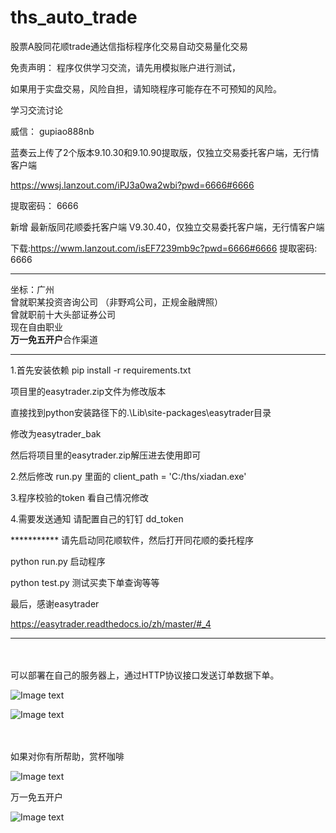 # ths_auto_trade

股票A股同花顺trade通达信指标程序化交易自动交易量化交易 

免责声明： 程序仅供学习交流，请先用模拟账户进行测试，

如果用于实盘交易，风险自担，请知晓程序可能存在不可预知的风险。


学习交流讨论 

威信： gupiao888nb 


蓝奏云上传了2个版本9.10.30和9.10.90提取版，仅独立交易委托客户端，无行情客户端


https://wwsj.lanzout.com/iPJ3a0wa2wbi?pwd=6666#6666    

提取密码： 6666 

新增 最新版同花顺委托客户端 V9.30.40，仅独立交易委托客户端，无行情客户端

下载:https://wwm.lanzout.com/isEF7239mb9c?pwd=6666#6666 
提取密码: 6666


*************************************************************   
坐标：广州    
曾就职某投资咨询公司 （非野鸡公司，正规金融牌照）    
曾就职前十大头部证券公司    
现在自由职业    
**万一免五开户**合作渠道    
*************************************************************    


1.首先安装依赖 
pip install -r requirements.txt

项目里的easytrader.zip文件为修改版本

直接找到python安装路径下的.\Lib\site-packages\easytrader目录

修改为easytrader_bak

然后将项目里的easytrader.zip解压进去使用即可


2.然后修改 run.py 里面的 client_path = 'C:/ths/xiadan.exe'

3.程序校验的token 看自己情况修改

4.需要发送通知 请配置自己的钉钉 dd_token 

*********** 请先启动同花顺软件，然后打开同花顺的委托程序

python run.py 启动程序

python test.py 测试买卖下单查询等等

最后，感谢easytrader

https://easytrader.readthedocs.io/zh/master/#_4
    
*************************************************************            
            
                
 <br />
 <br />
可以部署在自己的服务器上，通过HTTP协议接口发送订单数据下单。


![Image text](https://raw.githubusercontent.com/ak4stock/ths_auto_trade/main/run.png)  

![Image text](https://raw.githubusercontent.com/ak4stock/ths_auto_trade/main/test.png)  
    
        
            
            

<br />
<br />
如果对你有所帮助，赏杯咖啡

![Image text](https://raw.githubusercontent.com/ak4stock/ths_auto_trade/main/code.jpg)

万一免五开户

![Image text](https://raw.githubusercontent.com/ak4stock/ths_auto_trade/main/%E4%B8%87%E4%B8%80%E5%85%8D%E4%BA%94%E5%BC%80%E6%88%B7.png)

